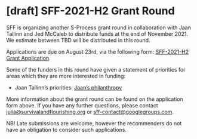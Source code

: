 # [draft] SFF-2021-H2 Grant Round 

SFF is organizing another S-Process grant round in collaboration with Jaan Tallinn and Jed McCaleb to distribute funds at the end of November 2021. We estimate between TBD will be distributed in this round. 

Applications are due on August 23rd, via the following form:
[SFF-2021-H2 Grant Application](https://docs.google.com/forms/d/e/1FAIpQLSd7DgK8WoUtpHb6tVLcKtgEOVL3MAgNq8Rl7O2XZICf7fCzfg/viewform). 

Some of the funders in this round have given a statement of priorities for areas which they are more interested in funding:

* Jaan Tallinn’s priorities: [Jaan’s philanthropy](https://jaan.online/philanthropy.html)


More information about the grant round can be found on the application form above. If you have any further questions, please contact julia@survivalandflourishing.org or sff-contact@googlegroups.com.

NB! Late submissions are welcome, however the recommenders do not have an obligation to consider such applications. 
